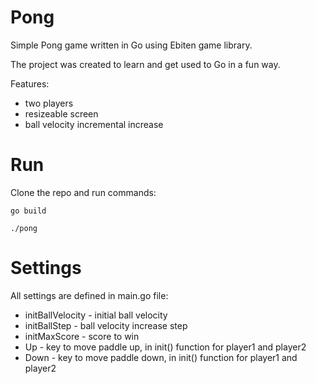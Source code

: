 # Pong
Simple Pong game written in Go using Ebiten game library.

The project was created to learn and get used to Go in a fun way.

Features:
* two players
* resizeable screen
* ball velocity incremental increase

# Run
Clone the repo and run commands:

`go build`

`./pong`

# Settings
All settings are defined in main.go file:
* initBallVelocity - initial ball velocity
* initBallStep - ball velocity increase step
* initMaxScore - score to win
* Up - key to move paddle up, in init() function for player1 and player2
* Down - key to move paddle down, in init() function for player1 and player2


